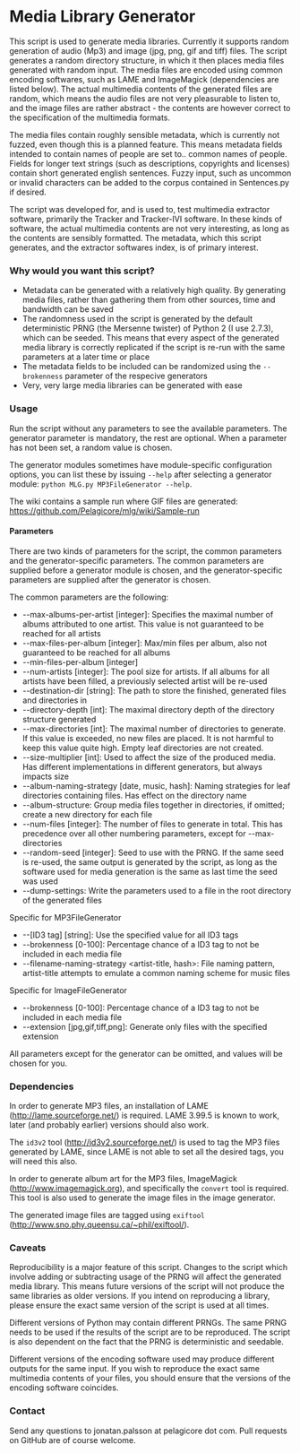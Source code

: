 Media Library Generator
===

This script is used to generate media libraries. Currently it supports random generation of audio (Mp3) and image (jpg, png, gif and tiff) files. The script generates a random directory structure, in which it then places media files generated with random input. The media files are encoded using common encoding softwares, such as LAME and ImageMagick (dependencies are listed below). The actual multimedia contents of the generated files are random, which means the audio files are not very pleasurable to listen to, and the image files are rather abstract - the contents are however correct to the specification of the multimedia formats.

The media files contain roughly sensible metadata, which is currently not fuzzed, even though this is a planned feature. This means metadata fields intended to contain names of people are set to.. common names of people. Fields for longer text strings (such as descriptions, copyrights and licenses) contain short generated english sentences. Fuzzy input, such as uncommon or invalid characters can be added to the corpus contained in Sentences.py if desired.

The script was developed for, and is used to, test multimedia extractor software, primarily the Tracker and Tracker-IVI software. In these kinds of software, the actual multimedia contents are not very interesting, as long as the contents are sensibly formatted. The metadata, which this script generates, and the extractor softwares index, is of primary interest.

### Why would you want this script?
* Metadata can be generated with a relatively high quality. By generating media files, rather than gathering them from other sources, time and bandwidth can be saved
* The randomness used in the script is generated by the default deterministic PRNG (the Mersenne twister) of Python 2 (I use 2.7.3), which can be seeded. This means that every aspect of the generated media library is correctly replicated if the script is re-run with the same parameters at a later time or place
* The metadata fields to be included can be randomized using the `--brokenness` parameter of the respecive generators
* Very, very large media libraries can be generated with ease

### Usage
Run the script without any parameters to see the available parameters. The generator parameter is mandatory, the rest are optional. When a parameter has not been set, a random value is chosen.

The generator modules sometimes have module-specific configuration options, you can list these by issuing `--help` after selecting a generator module: `python MLG.py MP3FileGenerator --help`.

The wiki contains a sample run where GIF files are generated: https://github.com/Pelagicore/mlg/wiki/Sample-run

#### Parameters
There are two kinds of parameters for the script, the common parameters and the generator-specific parameters. The common parameters are supplied before a generator module is chosen, and the generator-specific parameters are supplied after the generator is chosen.

The common parameters are the following:
* --max-albums-per-artist [integer]: Specifies the maximal number of albums attributed to one artist. This value is not guaranteed to be reached for all artists
* --max-files-per-album [integer]: Max/min files per album, also not guaranteed to be reached for all albums
* --min-files-per-album [integer]
* --num-artists [integer]: The pool size for artists. If all albums for all artists have been filled, a previously selected artist will be re-used
* --destination-dir [string]: The path to store the finished, generated files and directories in
* --directory-depth [int]: The maximal directory depth of the directory structure generated
* --max-directories [int]: The maximal number of directories to generate. If this value is exceeded, no new files are placed. It is not harmful to keep this value quite high. Empty leaf directories are not created.
* --size-multiplier [int]: Used to affect the size of the produced media. Has different implementations in different generators, but always impacts size
* --album-naming-strategy [date, music, hash]: Naming strategies for leaf directories containing files. Has effect on the directory name
* --album-structure: Group media files together in directories, if omitted; create a new directory for each file
* --num-files [integer]: The number of files to generate in total. This has precedence over all other numbering parameters, except for --max-directories
* --random-seed [integer]: Seed to use with the PRNG. If the same seed is re-used, the same output is generated by the script, as long as the software used for media generation is the same as last time the seed was used
* --dump-settings: Write the parameters used to a file in the root directory of the generated files

Specific for MP3FileGenerator
* --[ID3 tag] [string]: Use the specified value for all ID3 tags
* --brokenness [0-100]: Percentage chance of a ID3 tag to not be included in each media file
* --filename-naming-strategy <artist-title, hash>: File naming pattern, artist-title attempts to emulate a common naming scheme for music files

Specific for ImageFileGenerator
* --brokenness [0-100]: Percentage chance of a ID3 tag to not be included in each media file
* --extension [jpg,gif,tiff,png]: Generate only files with the specified extension

All parameters except for the generator can be omitted, and values will be chosen for you.

### Dependencies
In order to generate MP3 files, an installation of LAME (http://lame.sourceforge.net/) is required. LAME 3.99.5 is known to work, later (and probably earlier) versions should also work.

The `id3v2` tool (http://id3v2.sourceforge.net/) is used to tag the MP3 files generated by LAME, since LAME is not able to set all the desired tags, you will need this also.

In order to generate album art for the MP3 files, ImageMagick (http://www.imagemagick.org), and specifically the `convert` tool is required. This tool is also used to generate the image files in the image generator.

The generated image files are tagged using `exiftool` (http://www.sno.phy.queensu.ca/~phil/exiftool/).

### Caveats
Reproducibility is a major feature of this script. Changes to the script which involve adding or subtracting usage of the PRNG will affect the generated media library. This means future versions of the script will not produce the same libraries as older versions. If you intend on reproducing a library, please ensure the exact same version of the script is used at all times.

Different versions of Python may contain different PRNGs. The same PRNG needs to be used if the results of the script are to be reproduced. The script is also dependent on the fact that the PRNG is deterministic and seedable.

Different versions of the encoding software used may produce different outputs for the same input. If you wish to reproduce the exact same multimedia contents of your files, you should ensure that the versions of the encoding software coincides.

### Contact
Send any questions to jonatan.palsson at pelagicore dot com. Pull requests on GitHub are of course welcome.
